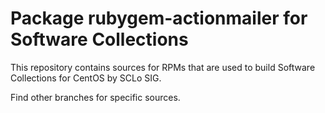 # Package rubygem-actionmailer for Software Collections

This repository contains sources for RPMs that are used
to build Software Collections for CentOS by SCLo SIG.

Find other branches for specific sources.
